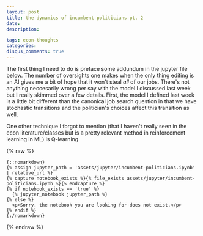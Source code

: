 ```yaml
---
layout: post
title: the dynamics of incumbent politicians pt. 2
date: 
description: 

tags: econ-thoughts
categories:
disqus_comments: true
---
```


The first thing I need to do is preface some addundum in the jupyter file below. The number of oversights one makes when the only thing editing is an AI gives me a bit of hope that it won't steal *all* of our jobs. There's not anything neccesarily wrong per say with the model I discussed last week but I really skimmed over a few details. First, the model I defined last week is a little bit different than the canonical job search question in that we have stochastic transitions and the politician's choices affect this transition as well.

One other technique I forgot to mention (that I haven't really seen in the econ literature/classes but is a pretty relevant method in reinforcement learning in ML) is Q-learning.

{% raw %}

```liquid
{::nomarkdown}
{% assign jupyter_path = 'assets/jupyter/incumbent-politicians.ipynb' | relative_url %}
{% capture notebook_exists %}{% file_exists assets/jupyter/incumbent-politicians.ipynb %}{% endcapture %}
{% if notebook_exists == 'true' %}
  {% jupyter_notebook jupyter_path %}
{% else %}
  <p>Sorry, the notebook you are looking for does not exist.</p>
{% endif %}
{:/nomarkdown}
```

{% endraw %}

